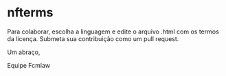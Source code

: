 # nfterms

Para colaborar, escolha a linguagem e edite o arquivo .html com os termos da licença. Submeta sua contribuição como um pull request.

Um abraço,

Equipe Fcmlaw
